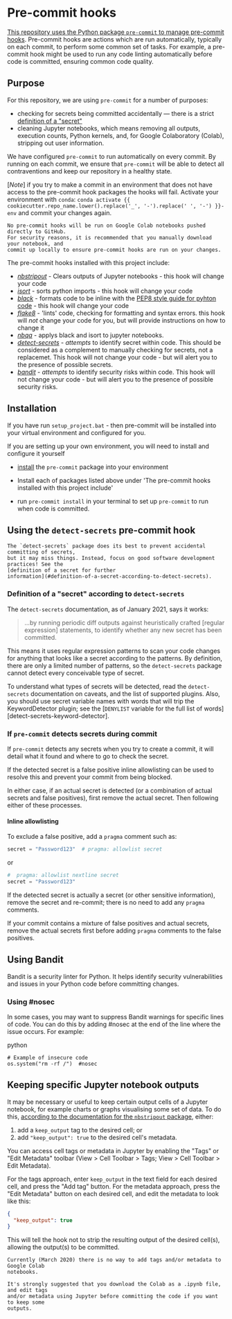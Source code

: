 # Pre-commit hooks

[This repository uses the Python package `pre-commit` to manage pre-commit
hooks][pre-commit]. Pre-commit hooks are actions which are run automatically, typically
on each commit, to perform some common set of tasks. For example, a pre-commit hook
might be used to run any code linting automatically before code is committed, ensuring
common code quality.

## Purpose

For this repository, we are using `pre-commit` for a number of purposes:

- checking for secrets being committed accidentally — there is a strict [definition of
  a "secret"](#definition-of-a-secret-according-to-detect-secrets)
- cleaning Jupyter notebooks, which means removing all outputs, execution counts,
  Python kernels, and, for Google Colaboratory (Colab), stripping out user information.

We have configured `pre-commit` to run automatically on every commit. By running on
each commit, we ensure that `pre-commit` will be able to detect all contraventions and
keep our repository in a healthy state.

[*Note*] if you try to make a commit in an environment that does not have access to the pre-commit hook packages the hooks will fail.
 Activate your environment with `conda`: `conda activate {{ cookiecutter.repo_name.lower().replace('_', '-').replace(' ', '-') }}-env` and commit your changes again.


```{note} Pre-commit hooks and Google Colab
No pre-commit hooks will be run on Google Colab notebooks pushed directly to GitHub.
For security reasons, it is recommended that you manually download your notebook, and
commit up locally to ensure pre-commit hooks are run on your changes.
```


The pre-commit hooks installed with this project include:

* [*nbstripout*][nbstripout] - Clears outputs of Jupyter notebooks - this hook will change your code
* [*isort*][isort] - sorts python imports - this hook will change your code
* [*black*][black] - formats code to be inline with the [PEP8 style guide for pyhton code](https://peps.python.org/pep-0008/) - this hook will change your code
* [*flake8*][flake8] - 'lints' code, checking for formatting and syntax errors. this hook will *not* change your code for you, but will provide instructions on how to change it
* [*nbqa*][nbqa] - applys black and isort to jupyter notebooks. 
* [*detect-secrets*][detect-secrets] - *attempts* to identify secret within code. This should be considered as a complement to manually checking for secrets, not a replacemet. This hook will not change your code - but will alert you to the presence of  possible secrets.
* [*bandit*][bandit] -  *attempts* to identify security risks within code. This hook will not change your code - but will alert you to the presence of possible security risks.

## Installation

If you have run `setup_project.bat` - then pre-commit will be installed into your virtual environment and configured for you.

If you are setting up your own environment, you will need to install and configure it yourself

- [install][pre-commit-install] the `pre-commit` package into your environment

- Install each of packages listed above under 'The pre-commit hooks installed with this project include'

- run `pre-commit install` in your terminal to set up `pre-commit` to run when code is
  committed.

## Using the `detect-secrets` pre-commit hook

```{note} Secret detection limitations
The `detect-secrets` package does its best to prevent accidental committing of secrets,
but it may miss things. Instead, focus on good software development practices! See the
[definition of a secret for further
information](#definition-of-a-secret-according-to-detect-secrets).
```

### Definition of a "secret" according to `detect-secrets`

The `detect-secrets` documentation, as of January 2021, says it works:

> ...by running periodic diff outputs against heuristically crafted \[regular
> expression\] statements, to identify whether any new secret has been committed.

This means it uses regular expression patterns to scan your code changes for anything
that looks like a secret according to the patterns. By definition, there are only a
limited number of patterns, so the `detect-secrets` package cannot detect every
conceivable type of secret.

To understand what types of secrets will be detected, read the `detect-secrets`
documentation on caveats, and the list of supported plugins. Also, you should use
secret variable names with words that will trip the KeywordDetector plugin; see the
[`DENYLIST` variable for the full list of words][detect-secrets-keyword-detector].

### If `pre-commit` detects secrets during commit

If `pre-commit` detects any secrets when you try to create a commit, it will detail
what it found and where to go to check the secret.

If the detected secret is a false positive inline allowlisting can be used to resolve this
and prevent your commit from being blocked.

In either case, if an actual secret is detected (or a combination of actual secrets and
false positives), first remove the actual secret. Then following either of these
processes.  

#### Inline allowlisting

To exclude a false positive, add a `pragma` comment such as:

```python
secret = "Password123"  # pragma: allowlist secret
```

or

```python
#  pragma: allowlist nextline secret
secret = "Password123"
```

If the detected secret is actually a secret (or other sensitive information), remove
the secret and re-commit; there is no need to add any `pragma` comments.

If your commit contains a mixture of false positives and actual secrets, remove the
actual secrets first before adding `pragma` comments to the false positives.

## Using Bandit

Bandit is a security linter for Python.
 It helps identify security vulnerabilities and issues in your Python code before committing changes.

### Using #nosec
In some cases, you may want to suppress Bandit warnings for specific lines of code. 
You can do this by adding #nosec at the end of the line where the issue occurs. For example:

python
```
# Example of insecure code
os.system("rm -rf /")  #nosec
```
## Keeping specific Jupyter notebook outputs

It may be necessary or useful to keep certain output cells of a Jupyter notebook, for
example charts or graphs visualising some set of data. To do this, [according to the
documentation for the `nbstripout` package][nbstripout], either:

1. add a `keep_output` tag to the desired cell; or
2. add `"keep_output": true` to the desired cell's metadata.

You can access cell tags or metadata in Jupyter by enabling the "Tags" or
"Edit Metadata" toolbar (View > Cell Toolbar > Tags; View > Cell Toolbar >
Edit Metadata).

For the tags approach, enter `keep_output` in the text field for each desired cell, and
press the "Add tag" button. For the metadata approach, press the "Edit Metadata" button
on each desired cell, and edit the metadata to look like this:

```json
{
  "keep_output": true
}
```

This will tell the hook not to strip the resulting output of the desired cell(s),
allowing the output(s) to be committed.

```{note} Tags and metadata on Google Colab
Currently (March 2020) there is no way to add tags and/or metadata to Google Colab
notebooks.

It's strongly suggested that you download the Colab as a .ipynb file, and edit tags
and/or metadata using Jupyter before committing the code if you want to keep some
outputs.
```

[detect-secrets]: https://github.com/Yelp/detect-secrets
[detect-secrets-plugins]: https://github.com/Yelp/detect-secrets#currently-supported-plugins
[nbstripout]: https://github.com/kynan/nbstripout
[isort]: https://github.com/pycqa/isort/
[black]: https://github.com/psf/black
[nbqa]: https://github.com/nbQA-dev/nbQA
[flake8]: https://github.com/PyCQA/flake8
[bandit]: https://github.com/PyCQA/bandit
[pre-commit]: https://pre-commit.com/
[pre-commit-install]: https://pre-commit.com/#install
